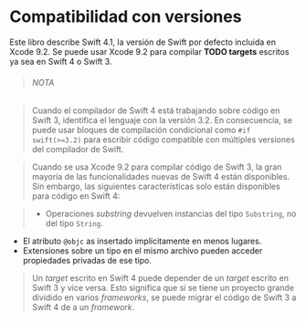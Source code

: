 # Compatibilidad con versiones
Este libro describe Swift 4.1, la versión de Swift por defecto incluida en Xcode 9.2. Se puede usar Xcode 9.2 para compilar **TODO targets** escritos ya sea en Swift 4 o Swift 3.

> ###### NOTA

> Cuando el compilador de Swift 4 está trabajando sobre código en Swift 3, identifica el lenguaje con la versión 3.2. En consecuencia, se puede usar bloques de compilación condicional como `#if swift(>=3.2)` para escribir código compatible con múltiples versiones del compilador de Swift.

> Cuando se usa Xcode 9.2 para compilar código de Swift 3, la gran mayoría de las funcionalidades nuevas de Swift 4 están disponibles. Sin embargo, las siguientes características solo están disponibles para código en Swift 4:

> * Operaciones _substring_ devuelven instancias del tipo `Substring`, no del tipo `String`.
* El atributo `@objc` as insertado implícitamente en menos lugares.
* Extensiones sobre un tipo en el mismo archivo pueden acceder propiedades privadas de ese tipo.

> Un _target_ escrito en Swift 4 puede depender de un _target_ escrito en Swift 3 y vice versa. Esto significa que si se tiene un proyecto grande dividido en varios _frameworks_, se puede migrar el código de Swift 3 a Swift 4 de a un _framework_.
